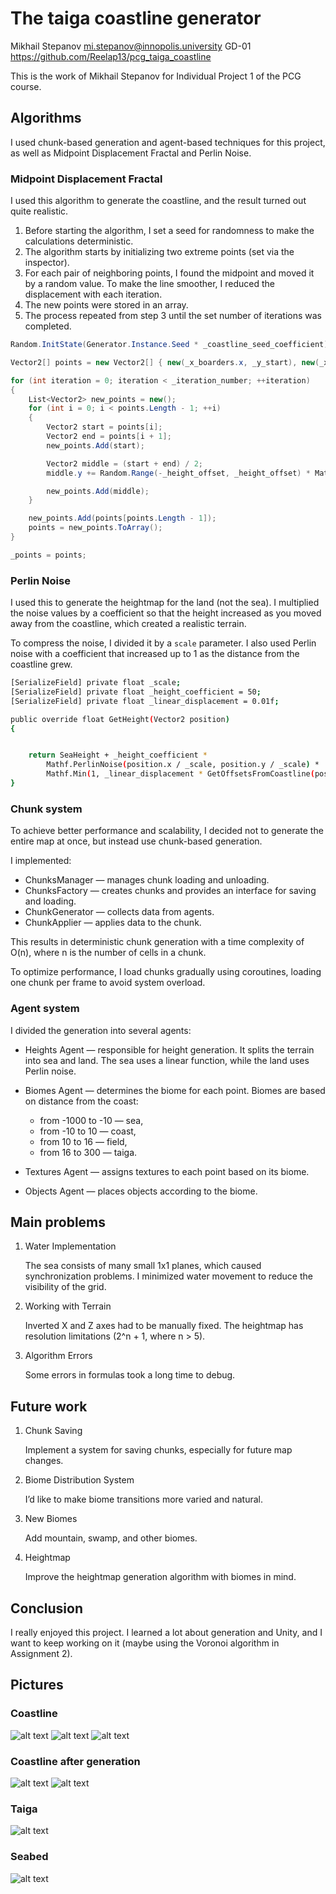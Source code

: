 # The taiga coastline generator

Mikhail Stepanov
mi.stepanov@innopolis.university
GD-01
https://github.com/Reelap13/pcg_taiga_coastline

This is the work of Mikhail Stepanov for Individual Project 1 of the PCG course.


## Algorithms

I used chunk-based generation and agent-based techniques for this project, as well as Midpoint Displacement Fractal and Perlin Noise.

### Midpoint Displacement Fractal

I used this algorithm to generate the coastline, and the result turned out quite realistic.

1. Before starting the algorithm, I set a seed for randomness to make the calculations deterministic.
2. The algorithm starts by initializing two extreme points (set via the inspector).
3. For each pair of neighboring points, I found the midpoint and moved it by a random value. To make the line smoother, I reduced the displacement with each iteration.
4. The new points were stored in an array.
5. The process repeated from step 3 until the set number of iterations was completed.

```c#
Random.InitState(Generator.Instance.Seed * _coastline_seed_coefficient);

Vector2[] points = new Vector2[] { new(_x_boarders.x, _y_start), new(_x_boarders.y, _y_start) };

for (int iteration = 0; iteration < _iteration_number; ++iteration)
{
    List<Vector2> new_points = new();
    for (int i = 0; i < points.Length - 1; ++i)
    {
        Vector2 start = points[i];
        Vector2 end = points[i + 1];
        new_points.Add(start);

        Vector2 middle = (start + end) / 2;
        middle.y += Random.Range(-_height_offset, _height_offset) * Mathf.Pow(_roughness, iteration);

        new_points.Add(middle);
    }

    new_points.Add(points[points.Length - 1]);
    points = new_points.ToArray();
}

_points = points;
```

### Perlin Noise

I used this to generate the heightmap for the land (not the sea). I multiplied the noise values by a coefficient so that the height increased as you moved away from the coastline, which created a realistic terrain.

To compress the noise, I divided it by a `scale` parameter. I also used Perlin noise with a coefficient that increased up to 1 as the distance from the coastline grew.

```sh
[SerializeField] private float _scale;
[SerializeField] private float _height_coefficient = 50;
[SerializeField] private float _linear_displacement = 0.01f;

public override float GetHeight(Vector2 position)
{


    return SeaHeight + _height_coefficient * 
        Mathf.PerlinNoise(position.x / _scale, position.y / _scale) * 
        Mathf.Min(1, _linear_displacement * GetOffsetsFromCoastline(position));
}
``` 

### Chunk system

To achieve better performance and scalability, I decided not to generate the entire map at once, but instead use chunk-based generation.

I implemented:

- ChunksManager — manages chunk loading and unloading.
- ChunksFactory — creates chunks and provides an interface for saving and loading.
- ChunkGenerator — collects data from agents.
- ChunkApplier — applies data to the chunk.

This results in deterministic chunk generation with a time complexity of O(n), where n is the number of cells in a chunk.

To optimize performance, I load chunks gradually using coroutines, loading one chunk per frame to avoid system overload.

### Agent system

I divided the generation into several agents:

- Heights Agent — responsible for height generation. It splits the terrain into sea and land. The sea uses a linear function, while the land uses Perlin noise.

- Biomes Agent — determines the biome for each point. Biomes are based on distance from the coast:

    - from -1000 to -10 — sea,
    - from -10 to 10 — coast,
    - from 10 to 16 — field,
    - from 16 to 300 — taiga.

- Textures Agent — assigns textures to each point based on its biome.

- Objects Agent — places objects according to the biome.

## Main problems

1. Water Implementation

    The sea consists of many small 1x1 planes, which caused synchronization problems. I minimized water movement to reduce the visibility of the grid.

2. Working with Terrain

    Inverted X and Z axes had to be manually fixed. The heightmap has resolution limitations (2^n + 1, where n > 5).

3. Algorithm Errors

    Some errors in formulas took a long time to debug.

## Future work

1. Chunk Saving

    Implement a system for saving chunks, especially for future map changes.

2. Biome Distribution System

    I’d like to make biome transitions more varied and natural.

3. New Biomes

    Add mountain, swamp, and other biomes.

4. Heightmap

    Improve the heightmap generation algorithm with biomes in mind.

## Conclusion

I really enjoyed this project. I learned a lot about generation and Unity, and I want to keep working on it (maybe using the Voronoi algorithm in Assignment 2).


## Pictures

### Coastline

![alt text](imgaes/image.png)
![alt text](imgaes/image-1.png)
![alt text](imgaes/image-2.png)

### Coastline after generation

![alt text](imgaes/image-3.png)
![alt text](imgaes/image-4.png)

### Taiga

![alt text](imgaes/image-5.png)

### Seabed

![alt text](imgaes/image-6.png)
